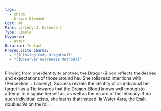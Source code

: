 ```yaml
---
tags:
  - charm
  - Dragon-Blooded
Cost: 4m
Mins: Larceny 3, Essence 2
Type: Simple
Keywords:
  - Water
Duration: Instant
Prerequisite Charms:
  - "[[Flowing Body Disguise]]"
  - "[[Observer Awareness Method]]"
---
```

Flowing from one identity to another, the Dragon-Blood reflects the desires and expectations of those around her. She rolls read intentions with (Perception + Larceny). Success reveals the identity of an individual her target has a Tie towards that the Dragon-Blood knows well enough to attempt to disguise herself as, as well as the nature of the Intimacy. If no such individual exists, she learns that instead. In Water Aura, the Exalt doubles 9s on the roll.